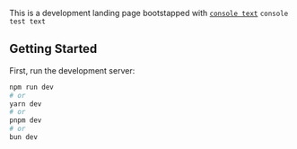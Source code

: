This is a development landing page bootstapped with [`console text`](https://google.com) `console test text`

## Getting Started

First, run the development server:

```bash
npm run dev
# or
yarn dev
# or
pnpm dev
# or
bun dev
```
